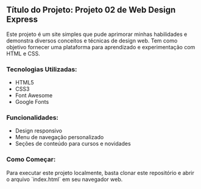   <h2>Título do Projeto: Projeto 02 de Web Design Express</h2>
  <p>Este projeto é um site simples que pude aprimorar minhas habilidades e demonstra diversos conceitos e técnicas de design web. Tem como objetivo fornecer uma plataforma para aprendizado e experimentação com HTML e CSS.</p>

  <h3>Tecnologias Utilizadas:</h3>
  <ul>
    <li>HTML5</li>
    <li>CSS3</li>
    <li>Font Awesome</li>
    <li>Google Fonts</li>
  </ul>

  <h3>Funcionalidades:</h3>
  <ul>
    <li>Design responsivo</li>
    <li>Menu de navegação personalizado</li>
    <li>Seções de conteúdo para cursos e novidades</li>
  </ul>

  <h3>Como Começar:</h3>
  <p>Para executar este projeto localmente, basta clonar este repositório e abrir o arquivo `index.html` em seu navegador web.</p>
